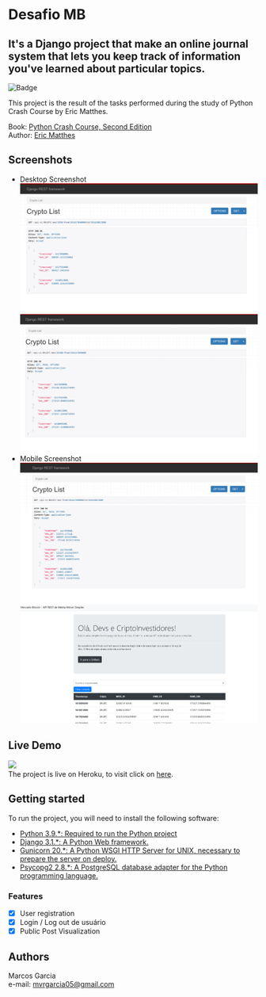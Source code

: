 Desafio MB
======

It's a Django project that make an online journal system that lets you keep track of information you've learned about particular topics.
------

![Badge](https://img.shields.io/badge/Blog-Learning%20Log-blue)

This project is the result of the tasks performed during the study of Python Crash Course by Eric Matthes.

Book: [Python Crash Course, Second Edition](http://www.nostarch.com/pythoncrashcourse/)  
Author: [Eric Matthes](https://ehmatthes.github.io/pcc_2e/)

## Screenshots

- Desktop Screenshot  
![](screenshots/1.png)  
![](screenshots/2.png)
- Mobile Screenshot  
![](screenshots/3.png)  
![](screenshots/4.png)

## Live Demo

![](screenshots/heroku.png)  
The project is live on Heroku, to visit click on [here](https://daily-learn.herokuapp.com/).

## Getting started

To run the project, you will need to install the following software:

- [Python 3.9.*: Required to run the Python project](https://www.python.org/ftp/python/3.9.2/python-3.9.2-amd64.exe)
- [Django 3.1.*:  A Python Web framework.](https://pypi.org/project/Django/)
- [Gunicorn 20.*: A Python WSGI HTTP Server for UNIX, necessary to prepare the server on deploy.](https://pypi.org/project/gunicorn/)
- [Psycopg2 2.8.*: A PostgreSQL database adapter for the Python programming language.](https://pypi.org/project/psycopg2/)

### Features

- [x] User registration
- [x] Login / Log out de usuário
- [x] Public Post Visualization

## Authors

Marcos Garcia   
e-mail: mvrgarcia05@gmail.com
